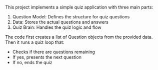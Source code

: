 This project implements a simple quiz application with three main parts:

1. Question Model: Defines the structure for quiz questions
2. Data: Stores the actual questions and answers
3. Quiz Brain: Handles the quiz logic and flow

The code first creates a list of Question objects from the provided data. Then it runs a quiz loop that:
- Checks if there are questions remaining
- If yes, presents the next question
- If no, ends the quiz
